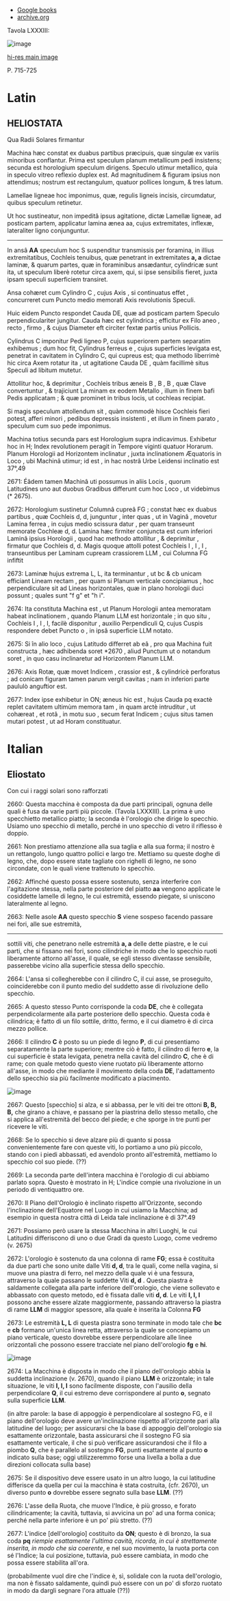  - [Google books](https://books.google.it/books?id=pG414R2jTBMC&lpg=PA715&ots=IWSB0d5yy-&dq=HELIOSTATA%20Qua%20Radii%20Solares%20firmantur&hl=it&pg=PA715#v=onepage&q=HELIOSTATA%20Qua%20Radii%20Solares%20firmantur&f=false)
 - [archive.org](https://archive.org/details/A077240117)

Tavola LXXXIII:

![image](https://user-images.githubusercontent.com/1620953/234495325-abec201b-a8e8-496b-b5d6-51835413ee15.png)

[hi-res main image](https://user-images.githubusercontent.com/1620953/234497699-02ccd30d-584f-4fa9-8e42-5228946c8eb4.png)


P. 715-725

# Latin
 
## HELIOSTATA ##

Qua Radii Solares firmantur 

Machina hæc constat ex duabus partibus præcipuis,  quæ singulæ ex variis minoribus conflantur. Prima est speculum planum metallicum pedi insistens; secunda est horologium speculum dirigens.
Speculo utimur metallico, quia in speculo vitreo reflexio duplex est. Ad magnitudinem & figuram ipsius non attendimus; nostrum est rectangulum, quatuor pollices longum, & tres latum.

Lamellae ligneae hoc imponimus, quæ, regulis ligneis incisis, circumdatur, quibus speculum retinetur.

Ut hoc sustineatur, non impeditâ ipsus agitatione, dictæ Lamellæ ligneæ, ad posticam partem, applicatur lamina ænea aa, cujus extremitates, inflexæ, lateraliter ligno conjunguntur.

--------------

In ansâ **AA** speculum hoc S suspenditur transmissis per foramina, in illius extremitatibus, Cochleis tenuibus, quæ penetrant in extremitates **a, a** dictae laminæ, & quarum partes, quæ in foraminibus ansædantur, cylindricæ sunt ita, ut speculum liberè rotetur circa axem, qui, si ipse sensibilis fieret, juxta ipsam speculi superficiem transiret.

Ansa cohæret cum Cylindro C , cujus Axis , si continuatus effet , concurreret cum Puncto medio memorati Axis revolutionis Speculi.

Huic eidem Puncto respondet Cauda DE, quæ ad posticam partem Speculo perpendiculariter jungitur.
Cauda hæc est cylindrica ; efficitur ex Filo aneo , recto , firmo , & cujus Diameter eft circiter fextæ partis unius Pollicis.
 
Cylindrus C imponitur Pedi ligneo P, cujus superiorem partem separatim exhibemus ; dum hoc fit, Cylindrus ferreus e , cujus superficies levigata est, penetrat in cavitatem in Cylindro C, qui cupreus est; qua methodo liberrimè hic circa Axem rotatur ita , ut agitatione Cauda DE , quàm facillimè situs Speculi ad libitum mutetur.

Attollitur hoc, & deprimitur , Cochleis tribus æneis B , B , B , quæ Clave convertuntur , & trajiciunt La minam ex eodem Metallo , illum in finem bafi Pedis applicatam ; & quæ prominet in tribus locis, ut cochleas recipiat.

Si magis speculum attollendum sit , quàm commodè hisce Cochleis fieri potest, afferi minori , pedibus depressis insistenti , et illum in finem parato , speculum cum suo pede imponimus.

Machina totius secunda pars est Horologium supra indicavimus. Exhibetur hoc in H; Index revolutionem peragit in Tempore viginti quatuor Horarum.
Planum Horologii ad Horizontem inclinatur , juxta inclinationem Æquatoris in Loco , ubi Machinâ utimur; id est , in hac nostrâ Urbe Leidensi inclinatio est 37°,49

2671: Éâdem tamen Machinâ uti possumus in aliis Locis , quorum Latitudines uno aut duobus Gradibus differunt cum hoc Loco , ut videbimus (* 2675).

2672: Horologium sustinetur Columnâ cupreâ FG ; constat hæc ex duabus partibus , quæ Cochleis d, d, junguntur , inter quas , ut in Vaginâ , movetur Lamina ferrea , in cujus medio scissura datur , per quam transeunt memorate Cochleæ d, d. Lamina hæc firmiter conjuncta est cum inferiori Laminâ ipsius Horologii , quod hac methodo attollitur , & deprimitur , firmatur que Cochleis d, d. Magis quoque attolli potest Cochleis I , I , I , transeuntibus per Laminam cupream crassiorem LLM , cui Columna FG infiftit

2673: Laminæ hujus extrema L, L, ita terminantur , ut bc & cb unicam efficiant Lineam rectam , per quam si Planum verticale concipiamus , hoc perpendiculare sit ad Lineas horizontales, quæ in plano horologii duci possunt ; quales sunt "f g" et "h i".

2674: Ita constituta Machina est , ut Planum Horologii antea memoratam habeat inclinationem , quando Planum LLM est horizontale ; in quo situ , Cochleis I , I , I, facilè disponitur , auxilio Perpendiculi Q, cujus Cuspis respondere debet Puncto o , in ipsâ superficie LLM notato.

2675: Si în alio loco , cujus Latitudo differret ab eâ , pro qua Machina fuit constructa , hæc adhibenda soret \*2670 ,   aliud Punctum ut o notandum soret , in quo casu inclinaretur ad Horizontem Planum LLM.

2676: Axis Rotæ, quæ movet Indicem , crassior est , & cylindricè perforatus ; ad conicam figuram tamen parum vergit cavitas ; nam in inferiori parte paululò anguftior est. 

2677: Index ipse exhibetur in ON; æneus hic est , hujus Cauda pq exactè replet cavitatem ultimùm memora tam , in quam arctè intruditur , ut cohæreat , et  rotâ , in motu suo , secum ferat Indicem ; cujus situs tamen mutari potest , ut ad Horam constituatur.

# Italian

## Eliostato ##

Con cui i raggi solari sono rafforzati

2660: Questa macchina è composta da due parti principali, ognuna delle quali è fusa da varie parti più piccole. (Tavola LXXXIII). La prima è uno specchietto metallico piatto; la seconda è l'orologio che dirige lo specchio.
Usiamo uno specchio di metallo, perché in uno specchio di vetro il riflesso è doppio. 

2661: Non prestiamo attenzione alla sua taglia e alla sua forma; il nostro è un rettangolo, lungo quattro pollici e largo tre. Mettiamo su queste doghe di legno, che, dopo essere state tagliate con righelli di legno, ne sono circondate, con le quali viene trattenuto lo specchio.

2662: Affinché questo possa essere sostenuto, senza interferire con l'agitazione stessa, nella parte posteriore del 
piatto **aa** vengono applicate le cosiddette lamelle di legno, le cui estremità, essendo piegate, si uniscono lateralmente al legno.

2663: Nelle asole **AA** questo specchio **S** viene sospeso facendo passare nei fori, alle sue estremità, 

--------------

sottili viti, che penetrano nelle estremità **a, a** delle dette piastre, e le cui parti, che si fissano nei fori, sono 
cilindriche in modo che lo specchio ruoti liberamente attorno all'asse, il quale, se egli stesso diventasse sensibile,
passerebbe vicino alla superficie stessa dello specchio.

2664:  L'ansa si collegherebbe con il cilindro C, il cui asse, se proseguito, coinciderebbe con il punto medio del suddetto asse di rivoluzione dello specchio.

2665: A questo stesso Punto corrisponde la coda **DE**, che è collegata perpendicolarmente alla parte posteriore dello specchio.
Questa coda è cilindrica; è fatto di un filo sottile, dritto, fermo, e il cui diametro è di circa mezzo pollice.

2666: Il cilindro **C** è posto su un piede di legno **P**, di cui presentiamo separatamente la parte superiore; mentre ciò è fatto, il cilindro di ferro **e**, la cui superficie è stata levigata, penetra nella cavità del cilindro **C**, che è di rame; con quale metodo questo viene ruotato più liberamente attorno all'asse, in modo che mediante il movimento della coda **DE**, l'adattamento dello specchio sia più facilmente modificato a piacimento.

![image](https://user-images.githubusercontent.com/1620953/234516672-b7b752d6-c7b0-4dc4-9c42-0986c6497dd4.png)

2667: Questo \[specchio\] si alza, e si abbassa, per le viti dei tre ottoni **B, B, B,** che girano a chiave, e passano per la piastrina dello stesso metallo, che si applica all'estremità del becco del piede; e che sporge in tre punti per ricevere le viti.

2668: Se lo specchio si deve alzare più di quanto si possa convenientemente fare con queste viti, lo portiamo a uno più piccolo, stando con i piedi abbassati, ed avendolo pronto all'estremità, mettiamo lo specchio col suo piede. (??)

2669: La seconda parte dell'intera macchina è l'orologio di cui abbiamo parlato sopra. Questo è mostrato in H; L'indice compie una rivoluzione in un periodo di ventiquattro ore.

2670: Il Piano dell'Orologio è inclinato rispetto all'Orizzonte, secondo l'inclinazione dell'Equatore nel Luogo in cui usiamo la Macchina; ad esempio in questa nostra città di Leida tale inclinazione è di 37°.49

2671: Possiamo però usare la stessa Macchina in altri Luoghi, le cui Latitudini differiscono di uno o due Gradi da questo Luogo, come vedremo (v. 2675)

2672: L'orologio è sostenuto da una colonna di rame **FG**; essa è costituita da due parti che sono unite dalle Viti **d, d**, tra le quali, come nella vagina, si muove una piastra di ferro, nel mezzo della quale vi è una fessura, attraverso la quale passano le suddette Viti **d, d** . Questa piastra è saldamente collegata alla parte inferiore dell'orologio, che viene sollevato e abbassato con questo metodo, ed è fissata dalle viti **d, d**. 
Le viti **I, I, I** possono anche essere alzate maggiormente, passando attraverso la piastra di rame **LLM** di maggior spessore, alla quale è inserita la Colonna **FG**

2673: Le estremità **L, L** di questa piastra sono terminate in modo tale che **bc** e **cb** formano un'unica linea retta, attraverso la quale se concepiamo un piano verticale, questo dovrebbe essere perpendicolare alle linee orizzontali che possono essere tracciate nel piano dell'orologio **fg** e **hi**.

![image](https://user-images.githubusercontent.com/1620953/234524416-5bdaefaa-79e0-41a1-80c5-3868bc45211a.png)

2674: La Macchina è disposta in modo che il piano dell'orologio abbia la suddetta inclinazione (v. 2670), quando il piano **LLM** è orizzontale; in tale situazione, le viti **I, I, I** sono facilmente disposte, con l'ausilio della perpendicolare **Q**, il cui estremo deve corrispondere al punto **o**, segnato sulla superficie **LLM**.

(in altre parole: la base di appoggio è perpendicolare al sostegno FG, e il piano dell'orologio deve avere un'inclinazione rispetto all'orizzonte pari alla latitudine del luogo;  per assicurarsi che la base di appoggio dell'orologio sia esattamente orizzontale, basta assicurarsi che il sostegno FG sia esattamente verticale, il che si può verificare assicurandosi che il filo a piombo **Q**, che è parallelo al sostegno **FG**,  punti esattamente al punto **o** indicato sulla base; oggi utilizzeremmo forse una livella a bolla a due direzioni collocata sulla base)

2675: Se il dispositivo deve essere usato in un altro luogo, la cui latitudine differisce da quella per cui la macchina è stata costruita, (cfr. 2670), un diverso punto **o** dovrebbe essere segnato sulla base **LLM**. (??)

2676: L'asse della Ruota, che muove l'Indice, è più grosso, e forato cilindricamente; la cavità, tuttavia, si avvicina un po' ad una forma conica; perché nella parte inferiore è un po' più stretto. (??)

2677: L'indice \[dell'orologio\] costituito da **ON**; questo è di bronzo, la sua coda **pq**  *riempie esattamente l'ultima cavità, ricorda, in cui è strettamente inserita, in modo che sia coerente*, e nel suo movimento, la ruota porta con sé l'Indice; la cui posizione, tuttavia, può essere cambiata, in modo che possa essere stabilita all'ora.

(probabilmente vuol dire che l'indice è, sì, solidale con la ruota dell'orologio, ma non è fissato saldamente, quindi può essere con un po' di sforzo ruotato in modo da dargli segnare l'ora attuale (??))
